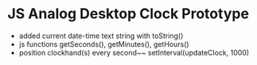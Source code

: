 # JS Analog Desktop Clock Prototype

- added current date-time text string with toString()
- js functions getSeconds(), getMinutes(), getHours()
- position clockhand(s) every second~~ setInterval(updateClock, 1000) 

